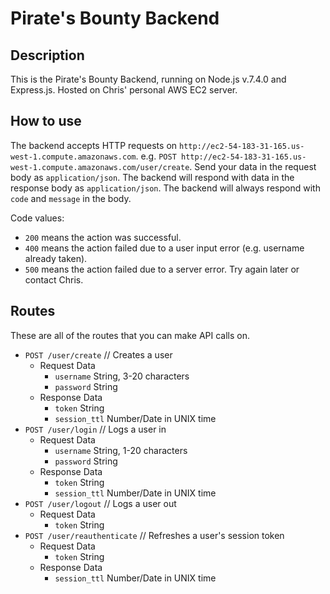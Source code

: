 # Pirate's Bounty Backend

## Description

This is the Pirate's Bounty Backend, running on Node.js v.7.4.0 and Express.js. Hosted on Chris' personal AWS EC2 server.


## How to use

The backend accepts HTTP requests on `http://ec2-54-183-31-165.us-west-1.compute.amazonaws.com`. e.g. `POST http://ec2-54-183-31-165.us-west-1.compute.amazonaws.com/user/create`. Send your data in the request body as `application/json`. The backend will respond with data in the response body as `application/json`. The backend will always respond with `code` and `message` in the body.

Code values:
* `200` means the action was successful.
* `400` means the action failed due to a user input error (e.g. username already taken).
* `500` means the action failed due to a server error. Try again later or contact Chris.

## Routes

These are all of the routes that you can make API calls on.

* `POST /user/create` // Creates a user
	*  Request Data
		* `username` String, 3-20 characters
		* `password` String
	* Response Data
		* `token` String
		* `session_ttl` Number/Date in UNIX time
* `POST /user/login` // Logs a user in
	*  Request Data
		* `username` String, 1-20 characters
		* `password` String
	* Response Data
		* `token` String
		* `session_ttl` Number/Date in UNIX time
* `POST /user/logout` // Logs a user out
	*  Request Data
		* `token` String
* `POST /user/reauthenticate` // Refreshes a user's session token
	*  Request Data
		* `token` String
	* Response Data
		* `session_ttl` Number/Date in UNIX time
